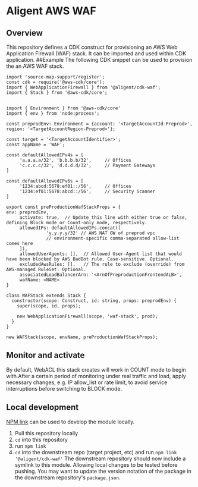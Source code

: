 # Aligent AWS WAF

## Overview

This repository defines a CDK construct for provisioning an AWS Web Application Firewall (WAF) stack. It can be imported and used within CDK application.
##Example
The following CDK snippet can be used to provision the an AWS WAF stack.

```
import 'source-map-support/register';
const cdk = require('@aws-cdk/core');
import { WebApplicationFirewall } from '@aligent/cdk-waf';
import { Stack } from '@aws-cdk/core';


import { Environment } from '@aws-cdk/core'
import { env } from 'node:process';

const preprodEnv: Environment = {account: '<TargetAccountId-Preprod>', region: '<TargetAccountRegion-Preprod>'};

const target = '<TargetAccountIdentifier>';
const appName = 'WAF';

const defaultAllowedIPv4s = [
     'a.a.a.a/32', 'b.b.b.b/32',     // Offices
     'c.c.c.c/32', 'd.d.d.d/32',     // Payment Gateways
]

const defaultAllowedIPv6s = [
     '1234:abcd:5678:ef01::/56',     // Offices
     '1234:ef01:5678:abcd::/56',     // Security Scanner
]

export const preProductionWafStackProps = {
env: preprodEnv,
     activate: true,  // Update this line with either true or false, defining Block mode or Count-only mode, respectively.  
     allowedIPs: defaultAllowedIPs.concat([
               'y.y.y.y/32' // AWS NAT GW of preprod vpc
               // environment-specific comma-separated allow-list comes here
     ]),
     allowedUserAgents: [],  // Allowed User-Agent list that would have been blocked by AWS BadBot rule. Case-sensitive. Optional.
     excludedAwsRules: [],   // The rule to exclude (override) from AWS-managed RuleSet. Optional.
     associatedLoadBalancerArn: '<ArnOfPreproductionFrontendALB>',
     wafName: <NAME>
}

class WAFStack extends Stack {
  constructor(scope: Construct, id: string, props: preprodEnv) {
    super(scope, id, props);

    new WebApplicationFirewall(scope, 'waf-stack', prod);
  }
}

new WAFStack(scope, envName, preProductionWafStackProps);
```

## Monitor and activate
By default, WebACL this stack creates will work in COUNT mode to begin with.After a certain period of monitoring under real traffic and load, apply necessary changes, e.g. IP allow_list or rate limit, to avoid service interruptions before switching to BLOCK mode.

## Local development
[NPM link](https://docs.npmjs.com/cli/v7/commands/npm-link) can be used to develop the module locally.
1. Pull this repository locally
2. `cd` into this repository
3. run `npm link`
4. `cd` into the downstream repo (target project, etc) and run `npm link '@aligent/cdk-waf'`
The downstream repository should now include a symlink to this module. Allowing local changes to be tested before pushing. You may want to update the version notation of the package in the downstream repository's `package.json`.